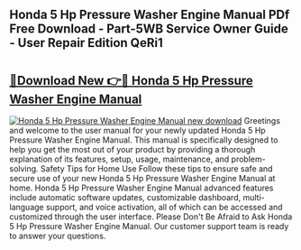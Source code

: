 ## Honda 5 Hp Pressure Washer Engine Manual PDf Free Download - Part-5WB Service Owner Guide - User Repair Edition QeRi1

# <h2><a href="http://bc76607.oget.top/?id=Honda+5+Hp+Pressure+Washer+Engine+Manual">🔗Download New 👉🔴 Honda 5 Hp Pressure Washer Engine Manual</a></h2>

[![Honda 5 Hp Pressure Washer Engine Manual new download](https://i.imgur.com/5g1atiW.png)](http://bc76607.oget.top/?id=Honda+5+Hp+Pressure+Washer+Engine+Manual)
Greetings and welcome to the user manual for your newly updated Honda 5 Hp Pressure Washer Engine Manual. This manual is specifically designed to help you get the most out of your product by providing a thorough explanation of its features, setup, usage, maintenance, and problem-solving. Safety Tips for Home Use Follow these tips to ensure safe and secure use of your new Honda 5 Hp Pressure Washer Engine Manual at home. Honda 5 Hp Pressure Washer Engine Manual advanced features include automatic software updates, customizable dashboard, multi-language support, and voice activation, all of which can be accessed and customized through the user interface. Please Don't Be Afraid to Ask Honda 5 Hp Pressure Washer Engine Manual. Our customer support team is ready to answer your questions.

